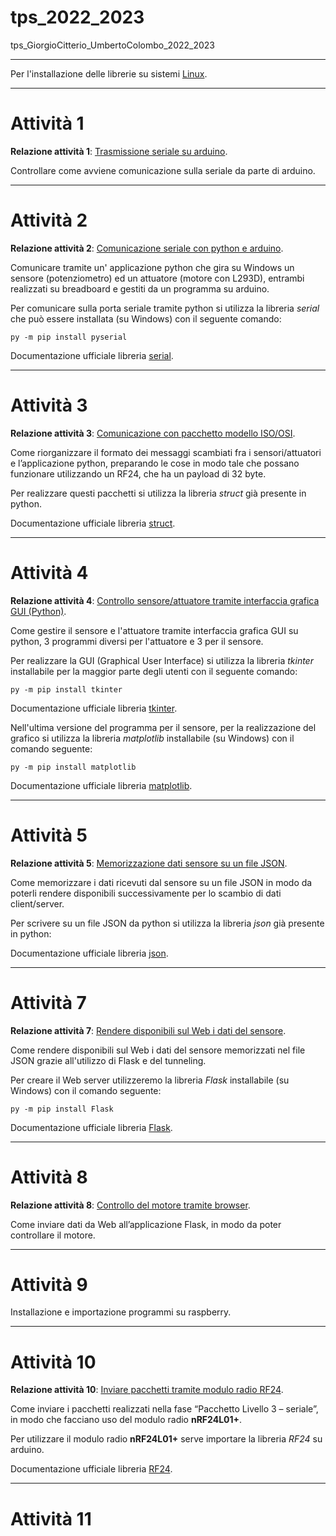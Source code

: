 # tps_2022_2023
tps_GiorgioCitterio_UmbertoColombo_2022_2023

---

Per l'installazione delle librerie su sistemi [Linux](lib.md).

---

# Attività 1

**Relazione attività 1**: [Trasmissione seriale su arduino](01_TrasmissioneSerialeArduino/01_TrasmissioneSerialeArduino_Relazione.pdf).

Controllare come avviene comunicazione sulla seriale da parte di arduino.

---

# Attività 2

**Relazione attività 2**: [Comunicazione seriale con python e arduino](02_Python-2-Seriale/02_Python_2_Seriale_Relazione.pdf).

Comunicare tramite un' applicazione python che gira su Windows un sensore (potenziometro)  ed  un  attuatore  (motore  con 
L293D), entrambi realizzati su breadboard e gestiti da un programma su arduino.

Per comunicare sulla porta seriale tramite python si utilizza la libreria *serial* che può essere installata (su Windows) con il seguente comando:
```
py -m pip install pyserial
```

Documentazione ufficiale libreria [serial](https://pyserial.readthedocs.io/en/latest/pyserial.html).

---

# Attività 3

**Relazione attività 3**: [Comunicazione con pacchetto modello ISO/OSI](03_Python-3-Pacchetto_livello_3_7_del%20modello_ISO-OSI_su_seriale/03_Python_3_Pacchetto_livello_3_7_modello_ISOOSI_su_seriale_Relazione.pdf).

Come riorganizzare il formato dei messaggi scambiati fra i sensori/attuatori e l’applicazione python, preparando le cose in modo tale che possano funzionare utilizzando un RF24, che ha un payload di 32 byte.

Per realizzare questi pacchetti si utilizza la libreria *struct* già presente in python.

Documentazione ufficiale libreria [struct](https://docs.python.org/3/library/struct.html).

---

# Attività 4

**Relazione attività 4**: [Controllo sensore/attuatore tramite interfaccia grafica GUI (Python)](04_Python-4-GUI/04_Python_4_GUI_Relazione.pdf).

Come gestire il sensore e l'attuatore tramite interfaccia grafica GUI su python, 3 programmi diversi per l'attuatore e 3 per il sensore.

Per realizzare la GUI (Graphical User Interface) si utilizza la libreria *tkinter* installabile per la maggior parte degli utenti con il seguente comando:
```
py -m pip install tkinter
```

Documentazione ufficiale libreria [tkinter](https://docs.python.org/3/library/tk.html).

Nell'ultima versione del programma per il sensore, per la realizzazione del grafico si utilizza la libreria *matplotlib* installabile (su Windows) con il comando seguente:
```
py -m pip install matplotlib
```

Documentazione ufficiale libreria [matplotlib](https://matplotlib.org/).

---

# Attività 5

**Relazione attività 5**: [Memorizzazione dati sensore su un file JSON](05_Python-5-JSON/05_Python_5_JSON_Relazione.pdf).

Come memorizzare i dati ricevuti dal sensore su un file JSON in modo da poterli rendere disponibili successivamente per lo scambio di dati client/server.

Per scrivere su un file JSON da python si utilizza la libreria *json* già presente in python:

Documentazione ufficiale libreria [json](https://docs.python.org/3/library/json.html).

---

# Attività 7

**Relazione attività 7**: [Rendere disponibili sul Web i dati del sensore](07_Python-7-Flask/07_Python_7_Flask_Relazione.pdf).

Come rendere disponibili sul Web i dati del sensore memorizzati nel file JSON grazie all'utilizzo di Flask e del tunneling.

Per creare il Web server utilizzeremo la libreria *Flask* installabile (su Windows) con il comando seguente:
```
py -m pip install Flask
```

Documentazione ufficiale libreria [Flask](https://flask.palletsprojects.com/en/2.2.x/).

---

# Attività 8

**Relazione attività 8**: [Controllo del motore tramite browser](08_Python-8-Form/08_Python_8_Form_Relazione.pdf).

Come inviare dati da Web all’applicazione Flask, in modo da poter controllare il motore.

---

# Attività 9

Installazione e importazione programmi su raspberry.

---

# Attività 10

**Relazione attività 10**: [Inviare pacchetti tramite modulo radio RF24](10_Pacchetto-RF24-Arduino/10_Pacchetto_RF24_Arduino_Relazione.pdf).

Come inviare i pacchetti realizzati nella fase “Pacchetto Livello 3 – seriale”, in modo che facciano uso del modulo radio **nRF24L01+**.

Per utilizzare il modulo radio **nRF24L01+** serve importare la libreria *RF24* su arduino.

Documentazione ufficiale libreria [RF24](https://nrf24.github.io/RF24/classRF24.html).

---

# Attività 11